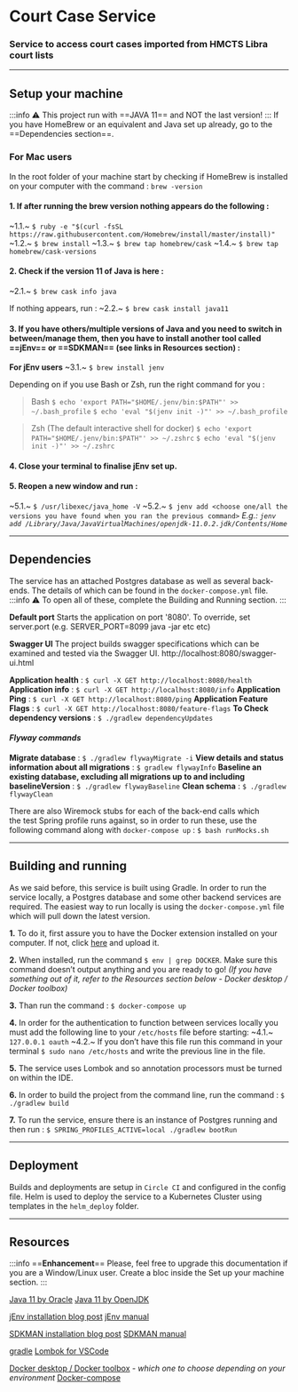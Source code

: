 # Court Case Service
### Service to access court cases imported from HMCTS Libra court lists


---


## Setup your machine

:::info 
⚠️ This project run with ==JAVA 11== and NOT the last version!
:::
If you have HomeBrew or an equivalent and Java set up already, go to the ==Dependencies section==.


### For Mac users
In the root folder of your machine start by checking if HomeBrew is installed on your computer with the command : `brew -version` 

#### 1. If after running the brew version nothing appears do the following :
~1.1.~ `$ ruby -e "$(curl -fsSL https://raw.githubusercontent.com/Homebrew/install/master/install)"`
~1.2.~ `$ brew install`
~1.3.~ `$ brew tap homebrew/cask`
~1.4.~ `$ brew tap homebrew/cask-versions`

#### 2. Check if the version 11 of Java is here :
~2.1.~ `$ brew cask info java`

If nothing appears, run :
~2.2.~ `$ brew cask install java11`

#### 3. If you have others/multiple versions of Java and you need to switch in between/manage them, then you have to install another tool called ==jEnv== or ==SDKMAN== (see links in Resources section) : 

**For jEnv users**
~3.1.~ `$ brew install jenv`

Depending on if you use Bash or Zsh, run the right command for you :
> Bash
`$ echo 'export PATH="$HOME/.jenv/bin:$PATH"' >> ~/.bash_profile`
`$ echo 'eval "$(jenv init -)"' >> ~/.bash_profile`

> Zsh (The default interactive shell for docker)
`$ echo 'export PATH="$HOME/.jenv/bin:$PATH"' >> ~/.zshrc`
`$ echo 'eval "$(jenv init -)"' >> ~/.zshrc`

#### 4. Close your terminal to finalise jEnv set up.

#### 5. Reopen a new window and run :   
~5.1.~ `$ /usr/libexec/java_home -V` 
~5.2.~ `$ jenv add <choose one/all the versions you have found when you ran the previous command>`
*E.g.: `jenv add /Library/Java/JavaVirtualMachines/openjdk-11.0.2.jdk/Contents/Home`*


---

## Dependencies

The service has an attached Postgres database as well as several back-ends. The details of which can be found in the `docker-compose.yml` file.
:::info
⚠️ To open all of these, complete the Building and Running section.
:::

**Default port**
Starts the application on port '8080'. To override, set server.port (e.g. SERVER_PORT=8099 java -jar etc etc)

**Swagger UI**
The project builds swagger specifications which can be examined and tested via the Swagger UI. http://localhost:8080/swagger-ui.html

**Application health** : `$ curl -X GET http://localhost:8080/health`
**Application info** : `$ curl -X GET http://localhost:8080/info`
**Application Ping** : `$ curl -X GET http://localhost:8080/ping`
**Application Feature Flags** : `$ curl -X GET http://localhost:8080/feature-flags`
**To Check dependency versions** : `$ ./gradlew dependencyUpdates`

#### *Flyway commands*
**Migrate database** : `$ ./gradlew flywayMigrate -i`
**View details and status information about all migrations** : `$ gradlew flywayInfo`
**Baseline an existing database, excluding all migrations up to and including baselineVersion** :  `$ ./gradlew flywayBaseline`
**Clean schema** : `$ ./gradlew flywayClean`


There are also Wiremock stubs for each of the back-end calls which the test Spring profile runs against, so in order to run these, use the following command along with `docker-compose up` : `$ bash runMocks.sh`



---

## Building and running

As we said before, this service is built using Gradle. In order to run the service locally, a Postgres database and some other backend services are required. The easiest way to run locally is using the `docker-compose.yml` file which will pull down the latest version. 

**1.** To do it, first assure you to have the Docker extension installed on your computer. If not, click [here](https://hub.docker.com/editions/community/docker-ce-desktop-mac/) and upload it.

**2.** When installed, run the command `$ env | grep DOCKER`. Make sure this command doesn’t output anything and you are ready to go! *(If you have something out of it, refer to the Resources section below - Docker desktop / Docker toolbox)*

**3.** Than run the command : `$ docker-compose up`

**4.** In order for the authentication to function between services locally you must add the following line to your `/etc/hosts` file before starting:
~4.1.~ `127.0.0.1 oauth`
~4.2.~ If you don’t have this file run this command in your terminal `$ sudo nano /etc/hosts` and write the previous line in the file.

**5.** The service uses Lombok and so annotation processors must be turned on within the IDE.

**6.** In order to build the project from the command line, run the command :
    `$ ./gradlew build`

**7.** To run the service, ensure there is an instance of Postgres running and then run :
    `$ SPRING_PROFILES_ACTIVE=local ./gradlew bootRun`


---

## Deployment

Builds and deployments are setup in `Circle CI` and configured in the config file.
Helm is used to deploy the service to a Kubernetes Cluster using templates in the `helm_deploy` folder.



---

## Resources

:::info 
==**Enhancement**==
Please, feel free to upgrade this documentation if you are a Window/Linux user. Create a bloc inside the Set up your machine section.
:::


[Java 11 by Oracle](https://www.oracle.com/java/technologies/javase-jdk11-downloads.html)
[Java 11 by OpenJDK](https://developers.redhat.com/products/openjdk/download)

[jEnv installation blog post](https://medium.com/@brunofrascino/working-with-multiple-java-versions-in-macos-9a9c4f15615a)
[jEnv manual](https://www.jenv.be/)

[SDKMAN installation blog post](https://hackernoon.com/using-sdkman-to-manage-java-versions-7fde0d38c501)
[SDKMAN manual](https://sdkman.io/)

[gradle](https://gradle.org/install/)
[Lombok for VSCode](https://marketplace.visualstudio.com/items?itemName=GabrielBB.vscode-lombok)

[Docker desktop / Docker toolbox](https://docs.docker.com/docker-for-mac/docker-toolbox/) *- which one to choose depending on your environment*
[Docker-compose](https://docs.docker.com/compose/reference/up/)
